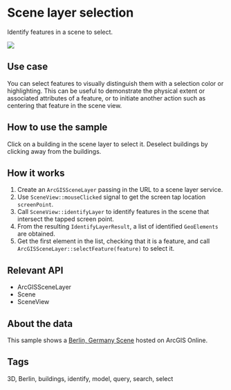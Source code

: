 # Scene layer selection

Identify features in a scene to select.

![](screenshot.png)

## Use case

You can select features to visually distinguish them with a selection color or highlighting. This can be useful to demonstrate the physical extent or associated attributes of a feature, or to initiate another action such as centering that feature in the scene view.

## How to use the sample

Click on a building in the scene layer to select it. Deselect buildings by clicking away from the buildings.

## How it works

1. Create an `ArcGISSceneLayer` passing in the URL to a scene layer service.
2. Use `SceneView::mouseClicked` signal to get the screen tap location `screenPoint`.
3. Call `SceneView::identifyLayer` to identify features in the scene that intersect the tapped screen point.
4. From the resulting `IdentifyLayerResult`, a list of identified `GeoElements` are obtained.
5. Get the first element in the list, checking that it is a feature, and call `ArcGISSceneLayer::selectFeature(feature)` to select it.

## Relevant API

* ArcGISSceneLayer
* Scene
* SceneView

## About the data

This sample shows a [Berlin, Germany Scene](https://www.arcgis.com/home/item.html?id=31874da8a16d45bfbc1273422f772270) hosted on ArcGIS Online.

## Tags

3D, Berlin, buildings, identify, model, query, search, select

